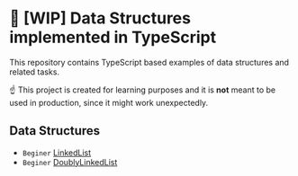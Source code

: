 # 🚧 [WIP] Data Structures implemented in TypeScript

This repository contains TypeScript based examples of data structures and related tasks.

☝ This project is created for learning purposes and it is **not** meant to be used in production, since it might work unexpectedly.

## Data Structures

- `Beginer` [LinkedList](src/data-structures/LinkedList)
- `Beginer` [DoublyLinkedList](src/data-structures/DoublyLinkedList)

